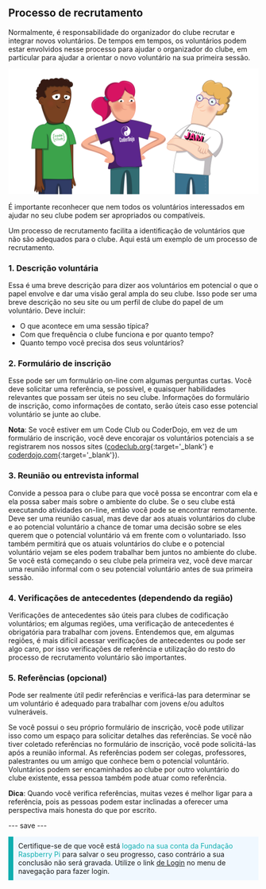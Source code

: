 ## Processo de recrutamento

Normalmente, é responsabilidade do organizador do clube recrutar e integrar novos voluntários. De tempos em tempos, os voluntários podem estar envolvidos nesse processo para ajudar o organizador do clube, em particular para ajudar a orientar o novo voluntário na sua primeira sessão.

![Três voluntários em destaque.](images/2-RPF-Volunteers.png)

É importante reconhecer que nem todos os voluntários interessados em ajudar no seu clube podem ser apropriados ou compatíveis.

Um processo de recrutamento facilita a identificação de voluntários que não são adequados para o clube. Aqui está um exemplo de um processo de recrutamento.

### 1. Descrição voluntária


Essa é uma breve descrição para dizer aos voluntários em potencial o que o papel envolve e dar uma visão geral ampla do seu clube. Isso pode ser uma breve descrição no seu site ou um perfil de clube do papel de um voluntário. Deve incluir:

* O que acontece em uma sessão típica?
* Com que frequência o clube funciona e por quanto tempo?
* Quanto tempo você precisa dos seus voluntários?

### 2. Formulário de inscrição

Esse pode ser um formulário on-line com algumas perguntas curtas. Você deve solicitar uma referência, se possível, e quaisquer habilidades relevantes que possam ser úteis no seu clube. Informações do formulário de inscrição, como informações de contato, serão úteis caso esse potencial voluntário se junte ao clube.

**Nota**: Se você estiver em um Code Club ou CoderDojo, em vez de um formulário de inscrição, você deve encorajar os voluntários potenciais a se registrarem nos nossos sites ([codeclub.org](https://codeclub.org){:target='_blank'} e [coderdojo.com](https://coderdojo.com){:target='_blank'}).

### 3. Reunião ou entrevista informal

Convide a pessoa para o clube para que você possa se encontrar com ela e ela possa saber mais sobre o ambiente do clube. Se o seu clube está executando atividades on-line, então você pode se encontrar remotamente. Deve ser uma reunião casual, mas deve dar aos atuais voluntários do clube e ao potencial voluntário a chance de tomar uma decisão sobre se eles querem que o potencial voluntário vá em frente com o voluntariado. Isso também permitirá que os atuais voluntários do clube e o potencial voluntário vejam se eles podem trabalhar bem juntos no ambiente do clube. Se você está começando o seu clube pela primeira vez, você deve marcar uma reunião informal com o seu potencial voluntário antes de sua primeira sessão.

### 4. Verificações de antecedentes (dependendo da região)

Verificações de antecedentes são úteis para clubes de codificação voluntários; em algumas regiões, uma verificação de antecedentes é obrigatória para trabalhar com jovens. Entendemos que, em algumas regiões, é mais difícil acessar verificações de antecedentes ou pode ser algo caro, por isso verificações de referência e utilização do resto do processo de recrutamento voluntário são importantes.

### 5. Referências (opcional)

Pode ser realmente útil pedir referências e verificá-las para determinar se um voluntário é adequado para trabalhar com jovens e/ou adultos vulneráveis.

Se você possui o seu próprio formulário de inscrição, você pode utilizar isso como um espaço para solicitar detalhes das referências. Se você não tiver coletado referências no formulário de inscrição, você pode solicitá-las após a reunião informal. As referências podem ser colegas, professores, palestrantes ou um amigo que conhece bem o potencial voluntário. Voluntários podem ser encaminhados ao clube por outro voluntário do clube existente, essa pessoa também pode atuar como referência.

**Dica**: Quando você verifica referências, muitas vezes é melhor ligar para a referência, pois as pessoas podem estar inclinadas a oferecer uma perspectiva mais honesta do que por escrito.

--- save ---

<p style="border-left: solid; border-width:10px; border-color: #0faeb0; background-color: aliceblue; padding: 10px;">
Certifique-se de que você está <span style="color: #0faeb0">logado na sua conta da Fundação Raspberry Pi </span> para salvar o seu progresso, caso contrário a sua conclusão não será gravada. Utilize o link <a href="https://my.raspberrypi.org/login">de Login</a> no menu de navegação para fazer login.
</p>